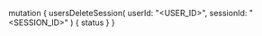 mutation {
    usersDeleteSession(
        userId: "<USER_ID>",
        sessionId: "<SESSION_ID>"
    ) {
        status
    }
}
